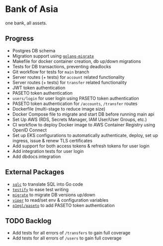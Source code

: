 # Bank of Asia

one bank, all assets.

## Progress

- Postgres DB schema
- Migration support using [`golang-migrate`](https://github.com/golang-migrate/migrate#cli-usage)
- Makefile for docker container creation, db up/down migrations
- Tests for DB transactions, preventing deadlocks
- Git workflow for tests for `main` branch
- Server routes (+ tests) for `account` related functionality
- Server routes (+ tests) for `transfer` related functionality
- JWT token authentication
- PASETO token authentication
- `users/login` for user login using PASETO token authentication
- PASETO token authentication for `/accounts`, `/transfer` routes
- Dockerfile (multi-stage to reduce image size)
- Docker Compose file to migrate and start DB before running main api
- Set Up AWS (RDS, Secrets Manager, IAM User/User Groups, etc.)
- CI workflow to deploy Docker image to AWS Container Registry using OpenID Connect
- Set up EKS configurations to automatically authenticate, deploy, set up ingress, issue & renew TLS certificates
- Add support for both access tokens & refresh tokens for user login
- Add integration tests for user login
- Add dbdocs integration

## External Packages

- [`sqlc`](https://sqlc.dev/) to translate SQL into Go code
- [`testify`](https://github.com/stretchr/testify) to ease test writing
- [`migrate`](https://github.com/golang-migrate/migrate) to migrate DB versions up/down
- [`viper`](https://github.com/spf13/viper) to read/set env & configuration variables
- [`o1egl/paseto`](https://github.com/o1egl/paseto) to add PASETO token authentication

## TODO Backlog

- Add tests for all errors of `/transfers` to gain full coverage
- Add tests for all errors of `/users` to gain full coverage
